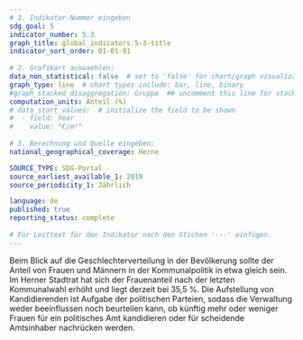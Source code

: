 ```yaml
---
# 1. Indikator-Nummer eingeben 
sdg_goal: 5
indicator_number: 5.3
graph_title: global_indicators.5-3-title
indicator_sort_order: 01-01-01
 
# 2. Grafikart auswaehlen: 
data_non_statistical: false  # set to 'false' for chart/graph visualization 
graph_type: line  # chart types include: bar, line, binary 
#graph_stacked_disaggregation: Gruppe  ## uncomment this line for stacked bars. eplace 'Geschlecht' with the field of aggregation. 
computation_units: Anteil (%)
# data_start_values:  # initialize the field to be shown  
#  - field: Year
#    value: "€/m²"
 
# 3. Berechnung und Quelle eingeben: 
national_geographical_coverage: Herne

SOURCE_TYPE: SDG-Portal
source_earliest_available_1: 2019
source_periodicity_1: Jährlich

language: de   
published: true 
reporting_status: complete
 
# Für Leittext für den Indikator nach den Stichen '---' einfügen. 
---
```

Beim Blick auf die Geschlechterverteilung in der Bevölkerung sollte der Anteil von Frauen und Männern in der Kommunalpolitik in etwa gleich sein. Im Herner Stadtrat hat sich der Frauenanteil nach der letzten Kommunalwahl erhöht und liegt derzeit bei 35,5 %. Die Aufstellung von Kandidierenden ist Aufgabe der politischen Parteien, sodass die Verwaltung weder beeinflussen noch beurteilen kann, ob künftig mehr oder weniger Frauen für ein politisches Amt kandidieren oder für scheidende Amtsinhaber nachrücken werden. <br>
